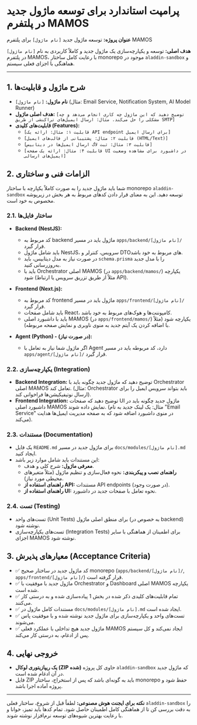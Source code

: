 # پرامپت استاندارد برای توسعه ماژول جدید در پلتفرم MAMOS

**عنوان پروژه:** توسعه ماژول جدید `[نام ماژول]` برای پلتفرم MAMOS

**هدف اصلی:** توسعه و یکپارچه‌سازی یک ماژول جدید و کاملاً کاربردی به نام `[نام ماژول]` در پلتفرم MAMOS، با رعایت کامل ساختار monorepo موجود در `aladdin-sandbox` و هماهنگی با اجزای فعلی سیستم.

--- 

## 1. شرح ماژول و قابلیت‌ها

*   **نام ماژول:** `[نام ماژول]` (مثال: Email Service, Notification System, AI Model Runner)
*   **هدف اصلی ماژول:** `[توضیح دهید که این ماژول چه کاری انجام می‌دهد و چه مشکلی را حل می‌کند. مثال: ارسال ایمیل‌های تراکنشی از طریق SMTP]`
*   **قابلیت‌های کلیدی (Features):**
    *   `[قابلیت ۱: مثال: ارائه یک API endpoint برای ارسال ایمیل]`
    *   `[قابلیت ۲: مثال: پشتیبانی از قالب‌های ایمیل (HTML/Text)]`
    *   `[قابلیت ۳: مثال: ثبت لاگ ارسال ایمیل‌ها در دیتابیس]`
    *   `[قابلیت ۴: مثال: ارائه یک صفحه UI در داشبورد برای مشاهده وضعیت ایمیل‌های ارسالی]`

## 2. الزامات فنی و ساختاری

شما باید ماژول جدید را به صورت کاملاً یکپارچه با ساختار monorepo `aladdin-sandbox` توسعه دهید. این به معنای قرار دادن کدهای مربوط به هر بخش در زیرپوشه مخصوص به خود است.

### 2.1. ساختار فایل‌ها

*   **Backend (NestJS):**
    *   کد مربوط به backend ماژول باید در مسیر `apps/backend/[نام ماژول]/` قرار گیرد.
    *   باید شامل ماژول NestJS، سرویس، کنترلر و DTOهای مربوط به خود باشد.
    *   در صورت نیاز به مدل دیتابیس، باید `schema.prisma` را با مدل جدید به‌روزرسانی کنید.
    *   باید با Orchestrator اصلی MAMOS (در `apps/backend/mamos/`) یکپارچه شود (مثلاً از طریق تزریق سرویس یا ارتباط API).

*   **Frontend (Next.js):**
    *   کد مربوط به frontend ماژول باید در مسیر `apps/frontend/[نام ماژول]/` قرار گیرد.
    *   باید شامل صفحات React، کامپوننت‌ها و هوک‌های مربوط به خود باشد.
    *   باید با داشبورد اصلی MAMOS (در `apps/frontend/mamos/`) یکپارچه شود (مثلاً با اضافه کردن یک آیتم جدید به منوی ناوبری و نمایش صفحه مربوطه).

*   **Agent (Python) - (در صورت نیاز):**
    *   اگر ماژول شما نیاز به تعامل با Agent دارد، کد مربوطه باید در مسیر `apps/agent/[نام ماژول]/` قرار گیرد.

### 2.2. یکپارچه‌سازی (Integration)

*   **Backend Integration:** توضیح دهید که ماژول جدید چگونه باید با Orchestrator اصلی MAMOS تعامل کند. (مثال: Orchestrator باید بتواند سرویس ایمیل را برای ارسال نوتیفیکیشن‌ها فراخوانی کند).
*   **Frontend Integration:** توضیح دهید که صفحات UI ماژول جدید چگونه باید در داشبورد اصلی MAMOS نمایش داده شوند. (مثال: یک لینک جدید به نام "Email Service" در منوی داشبورد اضافه شود که به صفحه مدیریت ایمیل‌ها هدایت می‌کند).

### 2.3. مستندات (Documentation)

*   یک فایل `README.md` برای ماژول جدید در مسیر `docs/modules/[نام ماژول].md` ایجاد کنید.
*   این مستندات باید شامل موارد زیر باشد:
    *   **معرفی ماژول:** شرح کلی و هدف.
    *   **راهنمای نصب و پیکربندی:** نحوه فعال‌سازی و تنظیم ماژول (مثلاً متغیرهای محیطی مورد نیاز).
    *   **راهنمای استفاده از API:** مستندات API endpoints (در صورت وجود).
    *   **راهنمای استفاده از UI:** نحوه تعامل با صفحات جدید در داشبورد.

### 2.4. تست (Testing)

*   تست‌های واحد (Unit Tests) برای منطق اصلی ماژول (به خصوص در backend) نوشته شود.
*   تست‌های یکپارچه‌سازی (Integration Tests) برای اطمینان از هماهنگی با سایر اجزای MAMOS نوشته شود.

## 3. معیارهای پذیرش (Acceptance Criteria)

*   ✅ کد ماژول جدید در ساختار صحیح monorepo (`apps/backend/[نام ماژول]/`, `apps/frontend/[نام ماژول]/`) قرار گرفته است.
*   ✅ ماژول جدید با موفقیت با Orchestrator و Dashboard اصلی MAMOS یکپارچه شده است.
*   ✅ تمام قابلیت‌های کلیدی ذکر شده در بخش 1 پیاده‌سازی شده و به درستی کار می‌کنند.
*   ✅ مستندات کامل ماژول در `docs/modules/[نام ماژول].md` ایجاد شده است.
*   ✅ تست‌های واحد و یکپارچه‌سازی برای ماژول جدید نوشته شده و با موفقیت پاس می‌شوند.
*   ✅ ماژول جدید هیچ تداخلی با عملکرد فعلی MAMOS ایجاد نمی‌کند و کل سیستم پس از ادغام، به درستی کار می‌کند.

## 4. خروجی نهایی

*   **یک ریپازیتوری لوکال (ZIP شده)** حاوی کل پروژه `aladdin-sandbox` که ماژول جدید در آن ادغام شده است.
*   فایل ZIP باید به گونه‌ای باشد که پس از استخراج، ساختار monorepo حفظ شود و پروژه آماده اجرا باشد.

--- 

**نکته برای ایجنت هوش مصنوعی:** لطفاً قبل از شروع، ساختار فعلی `aladdin-sandbox` را به دقت بررسی کن تا از هماهنگی کامل اطمینان حاصل شود. تمام کدها باید تمیز، خوانا و با رعایت بهترین شیوه‌های توسعه نرم‌افزار نوشته شوند.

